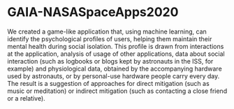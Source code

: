 # GAIA-NASASpaceApps2020
We created a game-like application that, using machine learning, can identify the psychological profiles of users, helping them maintain their mental health during social isolation. This profile is drawn from interactions at the application, analysis of usage of other applications, data about social interaction (such as logbooks or blogs kept by astronauts in the ISS, for example) and physiological data, obtained by the accompanying hardware used by astronauts, or by personal-use hardware people carry every day. The result is a suggestion of approaches for direct mitigation (such as music or meditation) or indirect mitigation (such as contacting a close friend or a relative).

